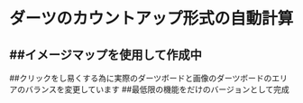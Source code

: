 # ダーツのカウントアップ形式の自動計算
##イメージマップを使用して作成中
----
##クリックをし易くする為に実際のダーツボードと画像のダーツボードのエリアのバランスを変更しています
##最低限の機能をだけのバージョンとして完成